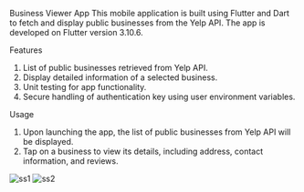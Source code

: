 Business Viewer App
This mobile application is built using Flutter and Dart to fetch and display public businesses from the Yelp API. The app is developed on Flutter version 3.10.6.

Features

1. List of public businesses retrieved from Yelp API.
2. Display detailed information of a selected business.
3. Unit testing for app functionality.
3. Secure handling of authentication key using user environment variables.

Usage

1. Upon launching the app, the list of public businesses from Yelp API will be displayed.
2. Tap on a business to view its details, including address, contact information, and reviews.

![ss1](https://github.com/ZaidrazaNarsinh/doodleblue_task/assets/70736052/5729e505-0197-4a49-a24c-a71dbd3d4195)
![ss2](https://github.com/ZaidrazaNarsinh/doodleblue_task/assets/70736052/9d04ec88-91f8-4f8a-81c1-d62f74a1d31b)
